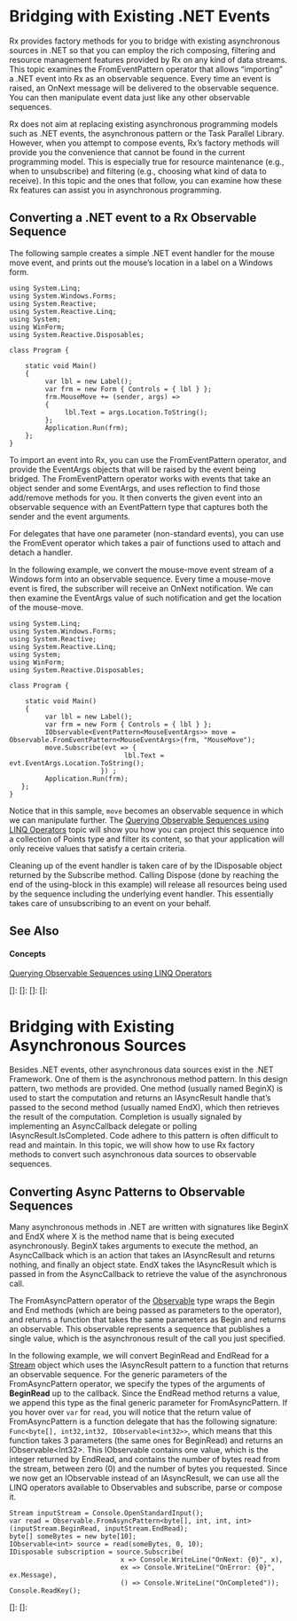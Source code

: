 # Bridging with Existing .NET Events

Rx provides factory methods for you to bridge with existing asynchronous sources in .NET so that you can employ the rich composing, filtering and resource management features provided by Rx on any kind of data streams. This topic examines the FromEventPattern operator that allows “importing” a .NET event into Rx as an observable sequence. Every time an event is raised, an OnNext message will be delivered to the observable sequence. You can then manipulate event data just like any other observable sequences.

Rx does not aim at replacing existing asynchronous programming models such as .NET events, the asynchronous pattern or the Task Parallel Library. However, when you attempt to compose events, Rx’s factory methods will provide you the convenience that cannot be found in the current programming model. This is especially true for resource maintenance (e.g., when to unsubscribe) and filtering (e.g., choosing what kind of data to receive). In this topic and the ones that follow, you can examine how these Rx features can assist you in asynchronous programming.

## Converting a .NET event to a Rx Observable Sequence

The following sample creates a simple .NET event handler for the mouse move event, and prints out the mouse’s location in a label on a Windows form.

    using System.Linq;
    using System.Windows.Forms;
    using System.Reactive;
    using System.Reactive.Linq;
    using System;
    using WinForm;
    using System.Reactive.Disposables;
    
    class Program {
     
        static void Main() 
        {
             var lbl = new Label(); 
             var frm = new Form { Controls = { lbl } }; 
             frm.MouseMove += (sender, args) =>
             {
                  lbl.Text = args.Location.ToString();
             };
             Application.Run(frm);
        }; 
    }

To import an event into Rx, you can use the FromEventPattern operator, and provide the EventArgs objects that will be raised by the event being bridged. The FromEventPattern operator works with events that take an object sender and some EventArgs, and uses reflection to find those add/remove methods for you. It then converts the given event into an observable sequence with an EventPattern type that captures both the sender and the event arguments.

For delegates that have one parameter (non-standard events), you can use the FromEvent operator which takes a pair of functions used to attach and detach a handler.

In the following example, we convert the mouse-move event stream of a Windows form into an observable sequence. Every time a mouse-move event is fired, the subscriber will receive an OnNext notification. We can then examine the EventArgs value of such notification and get the location of the mouse-move.

    using System.Linq;
    using System.Windows.Forms;
    using System.Reactive;
    using System.Reactive.Linq;
    using System;
    using WinForm;
    using System.Reactive.Disposables;
    
    class Program {
     
        static void Main() 
        {
             var lbl = new Label(); 
             var frm = new Form { Controls = { lbl } }; 
             IObservable<EventPattern<MouseEventArgs>> move = Observable.FromEventPattern<MouseEventArgs>(frm, "MouseMove");
             move.Subscribe(evt => { 
                                 lbl.Text = evt.EventArgs.Location.ToString(); 
                           }) ;
             Application.Run(frm);
       }; 
    }

Notice that in this sample, `move` becomes an observable sequence in which we can manipulate further. The [Querying Observable Sequences using LINQ Operators](Querying\Querying.md) topic will show you how you can project this sequence into a collection of Points type and filter its content, so that your application will only receive values that satisfy a certain criteria.

Cleaning up of the event handler is taken care of by the IDisposable object returned by the Subscribe method. Calling Dispose (done by reaching the end of the using-block in this example) will release all resources being used by the sequence including the underlying event handler. This essentially takes care of unsubscribing to an event on your behalf.

## See Also

#### Concepts

[Querying Observable Sequences using LINQ Operators](Querying\Querying.md)

[]: 
[]: 
[]: 
[]: 
# Bridging with Existing Asynchronous Sources

Besides .NET events, other asynchronous data sources exist in the .NET Framework. One of them is the asynchronous method pattern. In this design pattern, two methods are provided. One method (usually named BeginX) is used to start the computation and returns an IAsyncResult handle that’s passed to the second method (usually named EndX), which then retrieves the result of the computation. Completion is usually signaled by implementing an AsyncCallback delegate or polling IAsyncResult.IsCompleted. Code adhere to this pattern is often difficult to read and maintain. In this topic, we will show how to use Rx factory methods to convert such asynchronous data sources to observable sequences.

## Converting Async Patterns to Observable Sequences

Many asynchronous methods in .NET are written with signatures like BeginX and EndX where X is the method name that is being executed asynchronously. BeginX takes arguments to execute the method, an AsyncCallback which is an action that takes an IAsyncResult and returns nothing, and finally an object state. EndX takes the IAsyncResult which is passed in from the AsyncCallback to retrieve the value of the asynchronous call.

The FromAsyncPattern operator of the [Observable](Observable\Observable.md) type wraps the Begin and End methods (which are being passed as parameters to the operator), and returns a function that takes the same parameters as Begin and returns an observable. This observable represents a sequence that publishes a single value, which is the asynchronous result of the call you just specified.

In the following example, we will convert BeginRead and EndRead for a [Stream](https://msdn.microsoft.com/en-us/library/8f86tw9e) object which uses the IAsyncResult pattern to a function that returns an observable sequence. For the generic parameters of the FromAsyncPattern operator, we specify the types of the arguments of **BeginRead** up to the callback. Since the EndRead method returns a value, we append this type as the final generic parameter for FromAsyncPattern. If you hover over `var` for `read`, you will notice that the return value of FromAsyncPattern is a function delegate that has the following signature:  `Func<byte[], int32,int32, IObservable<int32>>`, which means that this function takes 3 parameters (the same ones for BeginRead) and returns an IObservable\<Int32\>. This IObservable contains one value, which is the integer returned by EndRead, and contains the number of bytes read from the stream, between zero (0) and the number of bytes you requested. Since we now get an IObservable instead of an IAsyncResult, we can use all the LINQ operators available to Observables and subscribe, parse or compose it.

    Stream inputStream = Console.OpenStandardInput();
    var read = Observable.FromAsyncPattern<byte[], int, int, int>(inputStream.BeginRead, inputStream.EndRead);
    byte[] someBytes = new byte[10];
    IObservable<int> source = read(someBytes, 0, 10);
    IDisposable subscription = source.Subscribe(
                                x => Console.WriteLine("OnNext: {0}", x),
                                ex => Console.WriteLine("OnError: {0}", ex.Message),
                                () => Console.WriteLine("OnCompleted"));
    Console.ReadKey();

[]: 
[]: 
